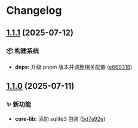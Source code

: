 # Changelog

## [1.1.1](https://github.com/CandriaJS/core-lib/compare/sqlite3-v1.1.0...sqlite3-v1.1.1) (2025-07-12)


### 📦️ 构建系统

* **deps:** 升级 pnpm 版本并调整相关配置 ([e669318](https://github.com/CandriaJS/core-lib/commit/e669318e032ffdc2a7461541241464b561f0248e))

## [1.1.0](https://github.com/CandriaJS/core-lib/compare/sqlite3-v1.0.0...sqlite3-v1.1.0) (2025-07-11)


### ✨ 新功能

* **core-lib:** 添加 sqlite3 包装 ([5d7a92e](https://github.com/CandriaJS/core-lib/commit/5d7a92ef13f7b27f84951504edb5c84c29517acf))
